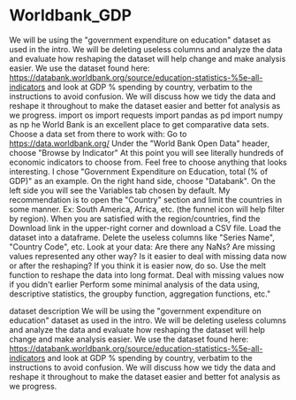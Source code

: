 # Worldbank_GDP
We will be using the "government expenditure on education" dataset as used in the intro. We will be deleting useless columns and analyze the data and evaluate how reshaping the dataset will help change and make analysis easier. We use the dataset found here: https://databank.worldbank.org/source/education-statistics-%5e-all-indicators and look at GDP % spending by country, verbatim to the instructions to avoid confusion. We will discuss how we tidy the data and reshape it throughout to make the dataset easier and better fot analysis as we progress.  import os import requests  import pandas as pd import numpy as np
he World Bank is an excellent place to get comparative data sets. Choose a data set from there to work with: Go to https://data.worldbank.org/ Under the "World Bank Open Data" header, choose "Browse by Indicator" At this point you will see literally hundreds of economic indicators to choose from. Feel free to choose anything that looks interesting. I chose "Government Expenditure on Education, total (% of GDP)" as an example. On the right hand side, choose "Databank". On the left side you will see the Variables tab chosen by default. My recommendation is to open the "Country" section and limit the countries in some manner. Ex: South America, Africa, etc. (the funnel icon will help filter by region). When you are satisfied with the region/countries, find the Download link in the upper-right corner and download a CSV file. Load the dataset into a dataframe. Delete the useless columns like "Series Name", "Country Code", etc. Look at your data: Are there any NaNs? Are missing values represented any other way? Is it easier to deal with missing data now or after the reshaping? If you think it is easier now, do so. Use the melt function to reshape the data into long format. Deal with missing values now if you didn't earlier Perform some minimal analysis of the data using, descriptive statistics, the groupby function, aggregation functions, etc."

dataset description
We will be using the "government expenditure on education" dataset as used in the intro. We will be deleting useless columns and analyze the data and evaluate how reshaping the dataset will help change and make analysis easier. We use the dataset found here: https://databank.worldbank.org/source/education-statistics-%5e-all-indicators and look at GDP % spending by country, verbatim to the instructions to avoid confusion. We will discuss how we tidy the data and reshape it throughout to make the dataset easier and better fot analysis as we progress.
